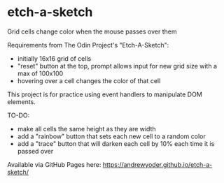 # etch-a-sketch
Grid cells change color when the mouse passes over them

Requirements from The Odin Project's "Etch-A-Sketch":
  - initially 16x16 grid of cells
  - "reset" button at the top, prompt allows input for new
    grid size with a max of 100x100
  - hovering over a cell changes the color of that cell 

This project is for practice using event handlers to manipulate 
DOM elements.

TO-DO:
  - make all cells the same height as they are width
  - add a "rainbow" button that sets each new cell to a random color
  - add a "trace" button that will darken each cell by 10% each time
    it is passed over

Available via GitHub Pages here: https://andrewyoder.github.io/etch-a-sketch/